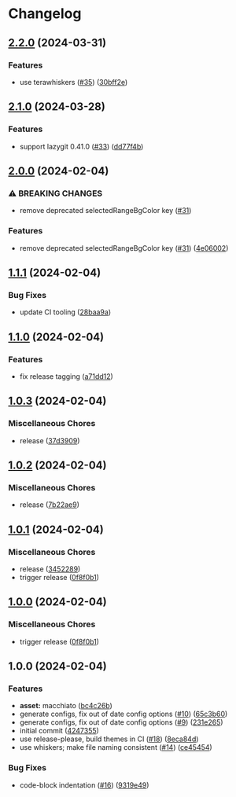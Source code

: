 # Changelog

## [2.2.0](https://github.com/catppuccin/lazygit/compare/v2.1.0...v2.2.0) (2024-03-31)


### Features

* use terawhiskers ([#35](https://github.com/catppuccin/lazygit/issues/35)) ([30bff2e](https://github.com/catppuccin/lazygit/commit/30bff2e6d14ca12a09d71e5ce4e6a086b3e48aa6))

## [2.1.0](https://github.com/catppuccin/lazygit/compare/v2.0.0...v2.1.0) (2024-03-28)


### Features

* support lazygit 0.41.0 ([#33](https://github.com/catppuccin/lazygit/issues/33)) ([dd77f4b](https://github.com/catppuccin/lazygit/commit/dd77f4b652a86361120a37fcae5c2aa9dfcd1340))

## [2.0.0](https://github.com/catppuccin/lazygit/compare/v1.1.1...v2.0.0) (2024-02-04)


### ⚠ BREAKING CHANGES

* remove deprecated selectedRangeBgColor key ([#31](https://github.com/catppuccin/lazygit/issues/31))

### Features

* remove deprecated selectedRangeBgColor key ([#31](https://github.com/catppuccin/lazygit/issues/31)) ([4e06002](https://github.com/catppuccin/lazygit/commit/4e06002d9d84a470b63226827dd2c3d827499793))

## [1.1.1](https://github.com/catppuccin/lazygit/compare/v1.1.0...v1.1.1) (2024-02-04)


### Bug Fixes

* update CI tooling ([28baa9a](https://github.com/catppuccin/lazygit/commit/28baa9add76d22701301b96b9559ddc9c81f1014))

## [1.1.0](https://github.com/catppuccin/lazygit/compare/v1.0.3...v1.1.0) (2024-02-04)


### Features

* fix release tagging ([a71dd12](https://github.com/catppuccin/lazygit/commit/a71dd12fd9eaf27d4c697ab91a9638950d5dda75))

## [1.0.3](https://github.com/catppuccin/lazygit/compare/v1.0.2...v1.0.3) (2024-02-04)


### Miscellaneous Chores

* release ([37d3909](https://github.com/catppuccin/lazygit/commit/37d39091a88f205f6551ec1c89e7c618ed0ec58a))

## [1.0.2](https://github.com/catppuccin/lazygit/compare/v1.0.1...v1.0.2) (2024-02-04)


### Miscellaneous Chores

* release ([7b22ae9](https://github.com/catppuccin/lazygit/commit/7b22ae9e107a9cb17e63f155ef4e148a2d83fde7))

## [1.0.1](https://github.com/catppuccin/lazygit/compare/v1.0.0...v1.0.1) (2024-02-04)


### Miscellaneous Chores

* release ([3452289](https://github.com/catppuccin/lazygit/commit/3452289ae7c2260c67b34962593e5d1c82714017))
* trigger release ([0f8f0b1](https://github.com/catppuccin/lazygit/commit/0f8f0b1e169b50acf8e0cfcc926248f3be7e753c))

## [1.0.0](https://github.com/catppuccin/lazygit/compare/v1.0.0...v1.0.0) (2024-02-04)


### Miscellaneous Chores

* trigger release ([0f8f0b1](https://github.com/catppuccin/lazygit/commit/0f8f0b1e169b50acf8e0cfcc926248f3be7e753c))

## 1.0.0 (2024-02-04)


### Features

* **asset:** macchiato ([bc4c26b](https://github.com/catppuccin/lazygit/commit/bc4c26beefadcfe5d331b950be47420ee379a229))
* generate configs, fix out of date config options ([#10](https://github.com/catppuccin/lazygit/issues/10)) ([65c3b60](https://github.com/catppuccin/lazygit/commit/65c3b60aafc12b2c88494e012dbb1404086484dd))
* generate configs, fix out of date config options ([#9](https://github.com/catppuccin/lazygit/issues/9)) ([231e265](https://github.com/catppuccin/lazygit/commit/231e26561842662a33524180d74d28e787592a5f))
* initial commit ([4247355](https://github.com/catppuccin/lazygit/commit/4247355132f64ba624e0b9119d5f8208e308031c))
* use release-please, build themes in CI ([#18](https://github.com/catppuccin/lazygit/issues/18)) ([8eca84d](https://github.com/catppuccin/lazygit/commit/8eca84d003ab7a661c1d900ba7d91fcd7bf69f21))
* use whiskers; make file naming consistent ([#14](https://github.com/catppuccin/lazygit/issues/14)) ([ce45454](https://github.com/catppuccin/lazygit/commit/ce454540e5411287b0f5833e7056bcc835f8c952))


### Bug Fixes

* code-block indentation ([#16](https://github.com/catppuccin/lazygit/issues/16)) ([9319e49](https://github.com/catppuccin/lazygit/commit/9319e49f761ddb154c0b5386afd7441170f6dfd3))
